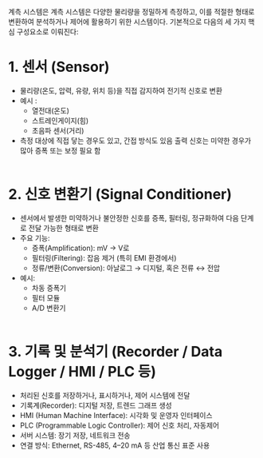 계측 시스템은 계측 시스템은 다양한 물리량을 정밀하게 측정하고, 이를 적절한 형태로 변환하여 분석하거나 제어에 활용하기 위한 시스템이다. 
기본적으로 다음의 세 가지 핵심 구성요소로 이뤄진다:

# 1. 센서 (Sensor) 
- 물리량(온도, 압력, 유량, 위치 등)을 직접 감지하여 전기적 신호로 변환
- 예시 : 
  - 열전대(온도)
  - 스트레인게이지(힘)
  - 초음파 센서(거리)
- 측정 대상에 직접 닿는 경우도 있고, 간접 방식도 있음 출력 신호는 미약한 경우가 많아 증폭 또는 보정 필요 함
</br></br>

# 2. 신호 변환기 (Signal Conditioner)
- 센서에서 발생한 미약하거나 불안정한 신호를 증폭, 필터링, 정규화하여 다음 단계로 전달 가능한 형태로 변환
- 주요 기능:
  - 증폭(Amplification): mV → V로
  - 필터링(Filtering): 잡음 제거 (특히 EMI 환경에서)
  - 정류/변환(Conversion): 아날로그 → 디지털, 혹은 전류 ↔ 전압
- 예시:
  - 차동 증폭기
  - 필터 모듈
  - A/D 변환기
 </br></br>
 
# 3.  기록 및 분석기 (Recorder / Data Logger / HMI / PLC 등)
- 처리된 신호를 저장하거나, 표시하거나, 제어 시스템에 전달
- 기록계(Recorder): 디지털 저장, 트렌드 그래프 생성
- HMI (Human Machine Interface): 시각화 및 운영자 인터페이스
- PLC (Programmable Logic Controller): 제어 신호 처리, 자동제어
- 서버 시스템: 장기 저장, 네트워크 전송
- 연결 방식: Ethernet, RS-485, 4–20 mA 등 산업 통신 표준 사용
